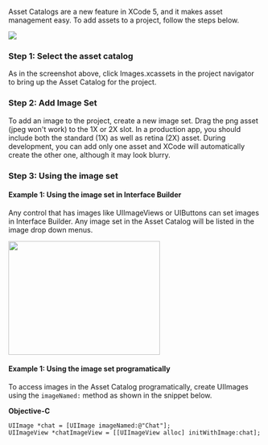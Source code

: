 Asset Catalogs are a new feature in XCode 5, and it makes asset management easy. To add assets to a project, follow the steps below.

<img src="http://i.imgur.com/gPEbazB.gif" />

### Step 1: Select the asset catalog

As in the screenshot above, click Images.xcassets in the project navigator to bring up the Asset Catalog for the project.

### Step 2: Add Image Set

To add an image to the project, create a new image set. Drag the png asset (jpeg won't work) to the 1X or 2X slot. In a production app, you should include both the standard (1X) as well as retina (2X) asset. During development, you can add only one asset and XCode will automatically create the other one, although it may look blurry.

### Step 3: Using the image set

#### Example 1: Using the image set in Interface Builder

Any control that has images like UIImageViews or UIButtons can set images in Interface Builder. Any image set in the Asset Catalog will be listed in the image drop down menus.

<img src="http://i.imgur.com/hPVX8b3.gif" width="301" height="226" />

#### Example 1: Using the image set programatically

To access images in the Asset Catalog programatically, create UIImages using the `imageNamed:` method as shown in the snippet below.

**Objective-C**
```
UIImage *chat = [UIImage imageNamed:@"Chat"];
UIImageView *chatImageView = [[UIImageView alloc] initWithImage:chat];
```